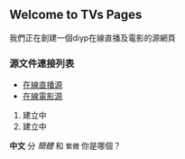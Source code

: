 ## Welcome to TVs Pages

我們正在創建一個diyp在線直播及電影的源網頁

 

### 源文件連接列表

 
- [在線直播源](http://tvsee.github.io/tvs/tv.txt)
- [在線電影源](http://tvsee.github.io/tvs/mov.txt)

1. 建立中
2. 建立中

**中文** 分 _簡體_ 和 `繁體` 你是哪個？

 
